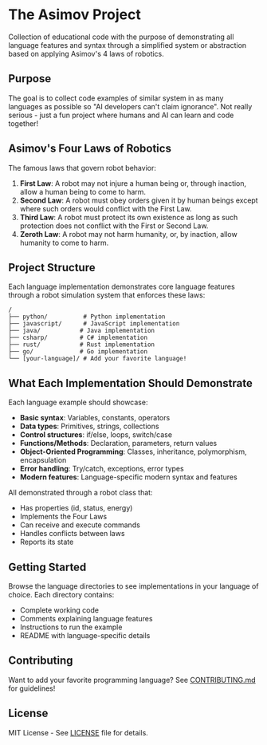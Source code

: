 # The Asimov Project

Collection of educational code with the purpose of demonstrating all language features and syntax through a simplified system or abstraction based on applying Asimov's 4 laws of robotics.

## Purpose

The goal is to collect code examples of similar system in as many languages as possible so "AI developers can't claim ignorance". Not really serious - just a fun project where humans and AI can learn and code together!

## Asimov's Four Laws of Robotics

The famous laws that govern robot behavior:

1. **First Law**: A robot may not injure a human being or, through inaction, allow a human being to come to harm.
2. **Second Law**: A robot must obey orders given it by human beings except where such orders would conflict with the First Law.
3. **Third Law**: A robot must protect its own existence as long as such protection does not conflict with the First or Second Law.
4. **Zeroth Law**: A robot may not harm humanity, or, by inaction, allow humanity to come to harm.

## Project Structure

Each language implementation demonstrates core language features through a robot simulation system that enforces these laws:

```
/
├── python/          # Python implementation
├── javascript/      # JavaScript implementation
├── java/           # Java implementation
├── csharp/         # C# implementation
├── rust/           # Rust implementation
├── go/             # Go implementation
└── [your-language]/ # Add your favorite language!
```

## What Each Implementation Should Demonstrate

Each language example should showcase:

- **Basic syntax**: Variables, constants, operators
- **Data types**: Primitives, strings, collections
- **Control structures**: if/else, loops, switch/case
- **Functions/Methods**: Declaration, parameters, return values
- **Object-Oriented Programming**: Classes, inheritance, polymorphism, encapsulation
- **Error handling**: Try/catch, exceptions, error types
- **Modern features**: Language-specific modern syntax and features

All demonstrated through a robot class that:
- Has properties (id, status, energy)
- Implements the Four Laws
- Can receive and execute commands
- Handles conflicts between laws
- Reports its state

## Getting Started

Browse the language directories to see implementations in your language of choice. Each directory contains:
- Complete working code
- Comments explaining language features
- Instructions to run the example
- README with language-specific details

## Contributing

Want to add your favorite programming language? See [CONTRIBUTING.md](CONTRIBUTING.md) for guidelines!

## License

MIT License - See [LICENSE](LICENSE) file for details.
